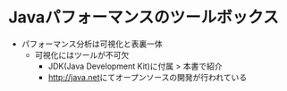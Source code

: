 # Javaパフォーマンスのツールボックス

* パフォーマンス分析は可視化と表裏一体
  * 可視化にはツールが不可欠
    * JDK(Java Development Kit)に付属 > 本書で紹介
    * <http://java.net>にてオープンソースの開発が行われている